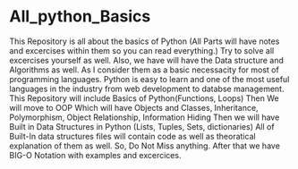# All_python_Basics

This Repository is all about the basics of Python (All Parts will have notes and excercises within them so you can read everything.)
Try to solve all excercises yourself as well.
Also, we have will have the Data structure and Algorithms as well. As I consider them as a basic necessacity for most of programming languages.
Python is easy to learn and one of the most useful languages in the industry from web development to databse management. 
This Repository will include Basics of Python(Functions, Loops)
Then We will move to OOP Which will have Objects and Classes, Inheritance, Polymorphism, Object Relationship, Information Hiding 
Then we will have Built in Data Structures in Python (Lists, Tuples, Sets, dictionaries)
   All of Built-In data structures files will contain code as well as theoratical explanation of them as well. So, Do Not Miss anything.
After that we have BIG-O Notation with examples and excercices. 
